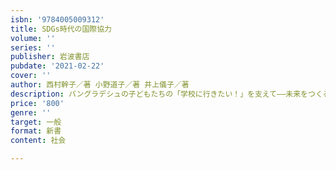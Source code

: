 ```yaml
---
isbn: '9784005009312'
title: SDGs時代の国際協力
volume: ''
series: ''
publisher: 岩波書店
pubdate: '2021-02-22'
cover: ''
author: 西村幹子／著 小野道子／著 井上儀子／著
description: バングラデシュの子どもたちの「学校に行きたい！」を支えて——未来をつくるパートナーシップを考える
price: '800'
genre: ''
target: 一般
format: 新書
content: 社会

---
```

